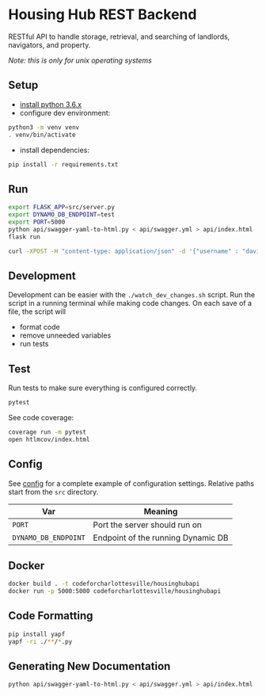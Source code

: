 # Housing Hub REST Backend 

RESTful API to handle storage, retrieval, and searching of landlords, navigators, and property.

*Note: this is only for unix operating systems*

## Setup

- [install python 3.6.x](https://realpython.com/installing-python/)
- configure dev environment:

```bash
python3 -m venv venv
. venv/bin/activate
```

- install dependencies:

```bash
pip install -r requirements.txt
```

## Run

```sh
export FLASK_APP=src/server.py
export DYNAMO_DB_ENDPOINT=test
export PORT=5000
python api/swagger-yaml-to-html.py < api/swagger.yml > api/index.html
flask run
```

```bash
curl -XPOST -H "content-type: application/json" -d '{"username" : "david", "password" : "davidrulz"}' http://localhost:5000/navigator
```

## Development

Development can be easier with the `./watch_dev_changes.sh` script. Run the script in a running terminal while making code changes. On each save of a file, the script will 

- format code
- remove unneeded variables
- run tests

## Test

Run tests to make sure everything is configured correctly.
```sh
pytest
```

See code coverage:
```sh
coverage run -m pytest
open htlmcov/index.html
```

## Config

See [config](config.cfg) for a complete example of configuration settings. Relative paths start from the `src` directory.

Var | Meaning
--- | --- |
`PORT` | Port the server should run on
`DYNAMO_DB_ENDPOINT` | Endpoint of the running Dynamic DB

## Docker

```bash
docker build . -t codeforcharlottesville/housinghubapi
docker run -p 5000:5000 codeforcharlottesville/housinghubapi
```

## Code Formatting

```sh
pip install yapf
yapf -ri ./**/*.py
```

## Generating New Documentation

```sh
python api/swagger-yaml-to-html.py < api/swagger.yml > api/index.html
```
